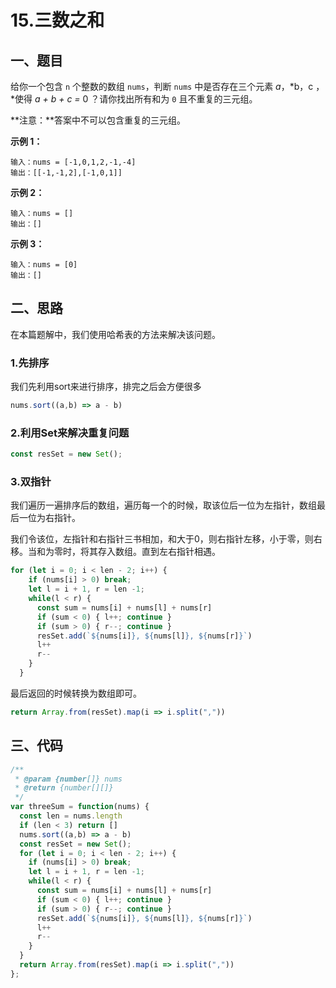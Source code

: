 # 15.三数之和



## 一、题目

给你一个包含 `n` 个整数的数组 `nums`，判断 `nums` 中是否存在三个元素 *a*，*b，c ，*使得 *a + b + c =* 0 ？请你找出所有和为 `0` 且不重复的三元组。

**注意：**答案中不可以包含重复的三元组。

 **示例 1：**

```
输入：nums = [-1,0,1,2,-1,-4]
输出：[[-1,-1,2],[-1,0,1]]
```

**示例 2：**

```
输入：nums = []
输出：[]
```

**示例 3：**

```
输入：nums = [0]
输出：[]
```

[题目链接]: https://leetcode-cn.com/problems/3sum/



## 二、思路

在本篇题解中，我们使用哈希表的方法来解决该问题。

### 1.先排序

我们先利用sort来进行排序，排完之后会方便很多

```javascript
nums.sort((a,b) => a - b)
```

### 2.利用Set来解决重复问题

```javascript
const resSet = new Set();
```

### 3.双指针

我们遍历一遍排序后的数组，遍历每一个的时候，取该位后一位为左指针，数组最后一位为右指针。

我们令该位，左指针和右指针三书相加，和大于0，则右指针左移，小于零，则右移。当和为零时，将其存入数组。直到左右指针相遇。

```JavaScript
for (let i = 0; i < len - 2; i++) {
    if (nums[i] > 0) break;
    let l = i + 1, r = len -1;
    while(l < r) {
      const sum = nums[i] + nums[l] + nums[r]
      if (sum < 0) { l++; continue }
      if (sum > 0) { r--; continue }
      resSet.add(`${nums[i]}, ${nums[l]}, ${nums[r]}`)
      l++
      r--
    }
  }
```

最后返回的时候转换为数组即可。

```javascript
return Array.from(resSet).map(i => i.split(","))
```



## 三、代码

```javascript
/**
 * @param {number[]} nums
 * @return {number[][]}
 */
var threeSum = function(nums) {
  const len = nums.length
  if (len < 3) return []
  nums.sort((a,b) => a - b)
  const resSet = new Set();
  for (let i = 0; i < len - 2; i++) {
    if (nums[i] > 0) break;
    let l = i + 1, r = len -1;
    while(l < r) {
      const sum = nums[i] + nums[l] + nums[r]
      if (sum < 0) { l++; continue }
      if (sum > 0) { r--; continue }
      resSet.add(`${nums[i]}, ${nums[l]}, ${nums[r]}`)
      l++
      r--
    }
  }
  return Array.from(resSet).map(i => i.split(","))
};
```

